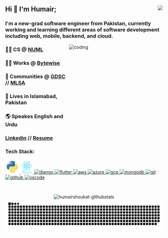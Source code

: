 <h2> Hi 👋 I'm Humair; <img align="right" src="https://komarev.com/ghpvc/?username=humairshoukat&style=circle&color=blueviolet"></h2>
<h3> I'm a new-grad software engineer from Pakistan, currently working and learning different areas of software development including web, mobile, backend, and cloud.</h3>

<img align="right" alt="coding" height="300" width="300" src="https://www.notion.so/image/https%3A%2F%2Fs3-us-west-2.amazonaws.com%2Fsecure.notion-static.com%2F52d491bb-b97d-47d7-9078-8ebcd1899357%2Flaptop.png?table=block&id=6a7e4e99-9f4f-4d02-81d8-bc4dda80105c&cache=v2">
<h3>👨‍🎓 CS @ <a href="https://www.numl.edu.pk">NUML</a> </h3>
<h3>   👨‍💻 Works @ <a href="https://github.com/bytewiseltd">Bytewise</a> </h3>
<h3>   🚀 Communities @ <a href="https://gdsc.community.dev/national-university-of-modern-languages-numl-islamabad/">GDSC</a> // <a href="https://mvp.microsoft.com/en-US/studentambassadors/profile/2300f250-c5f5-4557-85f5-ca1f3148dbfc">MLSA</a> </h3>
<h3>   📍 Lives in Islamabad, Pakistan </h3>
<h3>   🌎 Speakes English and Urdu</h3>

<h3><a href="https://linkedin.com/in/humairshoukat">Linkedin</a> // <a href="https://instagram.com/humairshoukat">Resume</a></h3>

**<h3 align="left">Tech Stack:</h3>**
<p align="left">
<a href="https://www.python.org"> <img src="https://raw.githubusercontent.com/devicons/devicon/master/icons/python/python-original.svg" alt="python" width="45" height="45"/> </a>
<a href="https://reactjs.org/"> <img src="https://raw.githubusercontent.com/devicons/devicon/master/icons/react/react-original-wordmark.svg" alt="react" width="40" height="40"/> </a>
<a href="https://www.djangoproject.com/"> <img src="https://seeklogo.com/images/D/django-logo-4C5ECF7036-seeklogo.com.png" alt="django" width="45" height="45"/> </a>
<a href="https://flutter.dev/"> <img src="https://web-strapi.mrmilu.com/uploads/flutter_logo_470e9f7491.png" alt="flutter" width="45" height="45"/> </a>
<a href="https://aws.amazon.com/"> <img src="https://pbs.twimg.com/profile_images/1641476962362302464/K8lb6OtN_400x400.jpg" alt="aws" width="45" height="45"/> </a>
<a href="https://azure.microsoft.com/"> <img src="https://swimburger.net/media/ppnn3pcl/azure.png" alt="azure" width="45" height="45"/> </a>
<a href="https://cloud.google.com/"> <img src="https://www.gend.co/hs-fs/hubfs/gcp-logo-cloud.png?width=730&name=gcp-logo-cloud.png" alt="gcp" width="50" height="43"/> </a>
<a href="https://www.mongodb.com/"> <img src="https://images.crunchbase.com/image/upload/c_pad,h_256,w_256,f_auto,q_auto:eco,dpr_1/erkxwhl1gd48xfhe2yld" alt="mongodb" width="45" height="45"/> </a>  
<a href="https://git-scm.com/"> <img src="https://www.vectorlogo.zone/logos/git-scm/git-scm-icon.svg" alt="git" width="45" height="45"/> </a> 
<a href="https://github.com/"> <img src="https://cdn-icons-png.flaticon.com/512/25/25231.png" alt="github" width="45" height="45"/> </a> 
<a href="https://code.visualstudio.com/"> <img src="https://upload.wikimedia.org/wikipedia/commons/thumb/9/9a/Visual_Studio_Code_1.35_icon.svg/2048px-Visual_Studio_Code_1.35_icon.svg.png" alt="vscode" width="45" height="45"/> </a>
</p>

<br>
<p align="center">
  <img src="https://github-readme-stats.vercel.app/api?username=humairshoukat&show_icons=true&locale=en" alt="humairshoukat-githubstats"/>
  <img src="https://raw.githubusercontent.com/Platane/snk/output/github-contribution-grid-snake.svg">
</p>

<!---
humairshoukat/humairshoukat is a ✨ special ✨ repository because its `README.md` (this file) appears on your GitHub profile.
You can click the Preview link to take a look at your changes.
--->  
